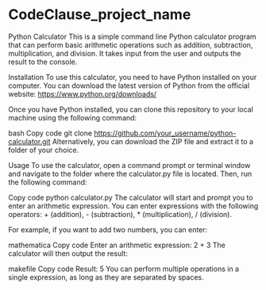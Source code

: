 # CodeClause_project_name
Python Calculator
This is a simple command line Python calculator program that can perform basic arithmetic operations such as addition, subtraction, multiplication, and division. It takes input from the user and outputs the result to the console.

Installation
To use this calculator, you need to have Python installed on your computer. You can download the latest version of Python from the official website: https://www.python.org/downloads/

Once you have Python installed, you can clone this repository to your local machine using the following command:

bash
Copy code
git clone https://github.com/your_username/python-calculator.git
Alternatively, you can download the ZIP file and extract it to a folder of your choice.

Usage
To use the calculator, open a command prompt or terminal window and navigate to the folder where the calculator.py file is located. Then, run the following command:

Copy code
python calculator.py
The calculator will start and prompt you to enter an arithmetic expression. You can enter expressions with the following operators: + (addition), - (subtraction), * (multiplication), / (division).

For example, if you want to add two numbers, you can enter:

mathematica
Copy code
Enter an arithmetic expression: 2 + 3
The calculator will then output the result:

makefile
Copy code
Result: 5
You can perform multiple operations in a single expression, as long as they are separated by spaces.
